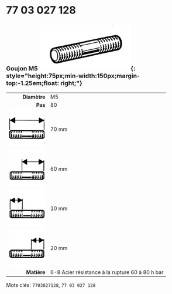 # 77 03 027 128

### Goujon M5 ![](../assets/images/parts/stud.png){: style="height:75px;min-width:150px;margin-top:-1.25em;float: right;"}

|   |   |
|---:|---|
**Diamètre** | M5
**Pas** | 80
![](../assets/images/stud_total.png) | 70 mm
![](../assets/images/stud_total_right.png) | 60 mm
![](../assets/images/stud_left.png) | 10 mm
![](../assets/images/stud_right.png) | 20 mm
**Matière** | 6-8 Acier résistance à la rupture 60 à 80 h bar

Mots clés: `7703027128`, `77 03 027 128`

